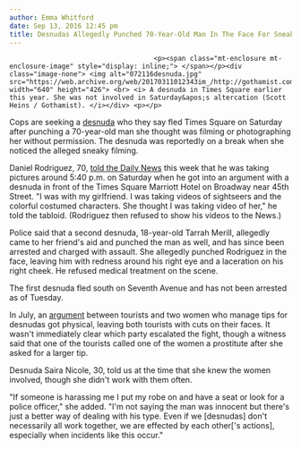```yaml
---
author: Emma Whitford
date: Sep 13, 2016 12:45 pm
title: Desnudas Allegedly Punched 70-Year-Old Man In The Face For Sneaking A Photo
---
```


	
										<p><span class="mt-enclosure mt-enclosure-image" style="display: inline;"> </span></p><div class="image-none"> <img alt="072116desnuda.jpg" src="https://web.archive.org/web/20170311012343im_/http://gothamist.com/attachments/nyc_ewhitford/072116desnuda.jpg" width="640" height="426"> <br> <i> A desnuda in Times Square earlier this year. She was not involved in Saturday&apos;s altercation (Scott Heins / Gothamist). </i></div> <p></p>

<p>Cops are seeking a <a href="https://web.archive.org/web/20170311012343/http://gothamist.com/tags/desnudas">desnuda</a> who they say fled Times Square on Saturday after punching a 70-year-old man she thought was filming or photographing her without permission. The desnuda was reportedly on a break when she noticed the alleged sneaky filming. </p>

<p>Daniel Rodriguez, 70, <a href="https://web.archive.org/web/20170311012343/http://www.nydailynews.com/new-york/nyc-crime/exclusive-desnuda-duo-attacks-man-snuck-photo-article-1.2788861">told the Daily News</a> this week that he was taking pictures around 5:40 p.m. on Saturday when he got into an argument with a desnuda in front of the Times Square Marriott Hotel on Broadway near 45th Street. &quot;I was with my girlfriend. I was taking videos of sightseers and the colorful costumed characters. She thought I was taking video of her,&quot; he told the tabloid. (Rodriguez then refused to show his videos to the News.) </p>

<p>Police said that a second desnuda, 18-year-old Tarrah Merill, allegedly came to her friend&apos;s aid and punched the man as well, and has since been arrested and charged with assault. She allegedly punched Rodriguez in the face, leaving him with redness around his right eye and a laceration on his right cheek. He refused medical treatment on the scene. </p>

<p>The first desnuda fled south on Seventh Avenue and has not been arrested as of Tuesday. </p>

<p>In July, an <a href="https://web.archive.org/web/20170311012343/http://gothamist.com/2016/07/21/desnuda_fight_allegation.php">argument</a> between tourists and two women who manage tips for desnudas got physical, leaving both tourists with cuts on their faces. It wasn&apos;t immediately clear which party escalated the fight, though a witness said that one of the tourists called one of the women a prostitute after she asked for a larger tip. </p>

<p>Desnuda Saira Nicole, 30, told us at the time that she knew the women involved, though she didn&apos;t work with them often. </p>

<p>&quot;If someone is harassing me I put my robe on and have a seat or look for a police officer,&quot; she added. &quot;I&apos;m not saying the man was innocent but there&apos;s just a better way of dealing with his type. Even if we [desnudas] don&apos;t necessarily all work together, we are effected by each other[&apos;s actions], especially when incidents like this occur.&quot; </p>					
										
									
				
